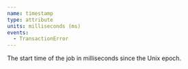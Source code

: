 ```yaml
---
name: timestamp
type: attribute
units: milliseconds (ms)
events:
  - TransactionError
---
```


The start time of the job in milliseconds since the Unix epoch.